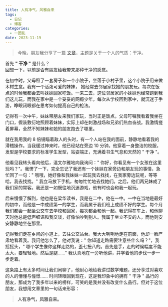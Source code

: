 ```yaml
---
title: 人有净气，风雅自来
tags:
  - 日记
  - 博客
categories:
  - 一团乱
date: 2023-11-19
---
```


> 今晚，朋友我分享了一篇 [文章](https://mp.weixin.qq.com/s/ToaGHIP4wwXuksB79-uuWA "文章")，主题是关于一个人的气质：干净。

首先 **" 干净 "** 是什么？  
回想一下，以前是否有朋友给我带来那种干净的感觉。

在初中时，父母租了一套房子和一个小院子，坐落于小村子里，这个小院子用来做木材生意。我有一个活泼可爱的妹妹， 她经常去邻居家找她的朋友玩。每次在饭点的时候我都会去叫妹妹回家吃饭。一来二去，这位邻居家的小妹妹也经常跑到我们这儿玩。而我在家中是一个妥妥的网瘾少年。每次从学校回到家中，就沉迷于手游，睁眼闭眼都在思考如何提高自己的枪法。

记得有一次中午，妹妹带朋友来我们家玩，当时正是饭点。父母叮嘱我看着我坐在门口，假装敷衍地照顾着妹妹，实际上却在刺激战场和兄弟们热血奋战。我激情搓着屏幕，全然不知妹妹和她的朋友跑去了哪里。

就在我用我的 8 倍镜瞄着敌人的头时，有一个人站在我的面前，静静地看着我的滑稽操作。当我缓过神来时，他已经站在旁边 10 分钟。他穿着一身整洁的校服，发型是学校要求的标准学生发型，站姿端正，充满着书生气息和天然的 " 干净 "。

他看见我转头看向他后，温文尔雅地向我询问：" 你好，你看见有一个女孩在这里玩吗？"。我愣了一下，完全忘记了我还有一个妹妹在家旁边和朋友玩的事情，急忙回了一句：" 哦哦，她好像和我妹妹一起玩我去找找，在我家旁边玩呢，等等哈，我去找找。" 我立马放下手机，匆匆忙忙地去找她们。之后，他们两兄妹成了我们家的常客。我还是一如既往地沉迷游戏，他有时也会和我一起玩。

后来慢慢了解到，他也是在梁华读书，我是在二中，他在一中。一中在当地是最好的初中，而他是一中成绩第一的学生，而我属于我们班上成绩不好的学生。每个月我们都会一起坐公交车去学校和回家，每次都会和他一起。我记得在车上，和他聊天时他总是低声细语和我交谈，好像怕吵到别人。我属于坐立不安的人，而他则安安静静地坐在那里。

记得我们走在乡间的小道上，去往公交站台。我大大咧咧地走在前面，他却一脸严肃地看着我。我问他怎么了，他对我说：" 你知道走路需要注意些什么吗？"，我摇摇头，" 哪个学生像你这样走路的，歪七扭八的。首先是手，走的时候幅度不能太大，要轻轻地。然后是腿……" 我认真地在一旁听他讲，并学着他的步伐一步一步走着。

这条路上有太多时间让我们闲聊了，他耐心地给我讲过数学难题，还分享过对喜欢的人的懵懂与憧憬…… 时间转眼回到现在，这是我印象中的拥有 " 干净 " 品行的朋友，那成为了我多年以来的榜样，可笑的是我并没有改变什么品行。但对于这位朋友，我想用文章里的一句话来形容：

> **人有净气，风雅自来。**
